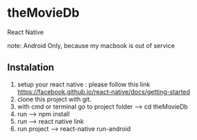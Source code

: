 # theMovieDb
React Native

note: Android Only, because my macbook is out of service

Instalation
------------
1. setup your react native : please follow this link https://facebook.github.io/react-native/docs/getting-started
2. clone this project with git.
3. with cmd or terminal go to project folder --> cd theMovieDb
4. run --> npm install
5. run --> react native link
6. run project --> react-native run-android


